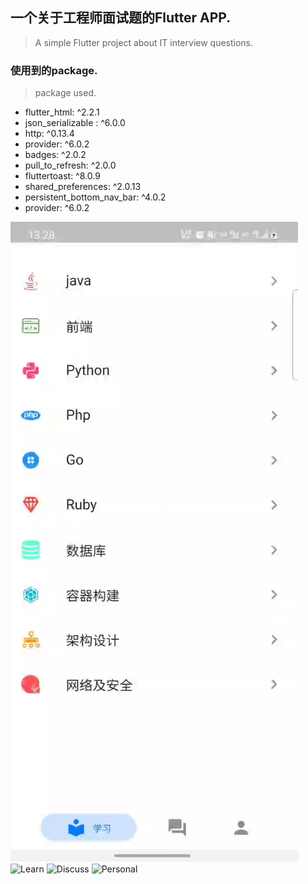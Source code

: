 
## 一个关于工程师面试题的Flutter APP.
> A simple Flutter project about IT interview questions.

### 使用到的package.
> package used.

- flutter_html: ^2.2.1
- json_serializable : ^6.0.0
- http: ^0.13.4
- provider: ^6.0.2
- badges: ^2.0.2
- pull_to_refresh: ^2.0.0
- fluttertoast: ^8.0.9
- shared_preferences: ^2.0.13
- persistent_bottom_nav_bar: ^4.0.2
- provider: ^6.0.2

![Overview](https://github.com/zhangjiabin1010/msbd_app/blob/master/lib/test/1.gif)
![Learn](https://github.com/zhangjiabin1010/msbd_app/blob/master/lib/test/2.gif)
![Discuss](https://github.com/zhangjiabin1010/msbd_app/blob/master/lib/test/3.gif)
![Personal](https://github.com/zhangjiabin1010/msbd_app/blob/master/lib/test/4.gif)


